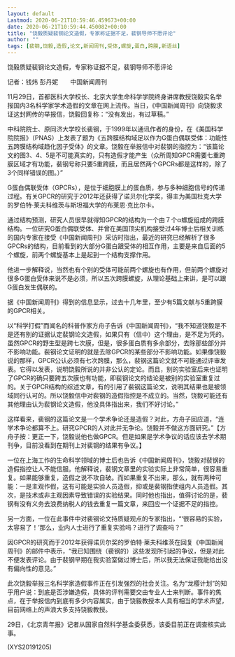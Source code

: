 ```yaml
---
layout: default
Lastmod: 2020-06-21T10:59:46.459673+00:00
date: 2020-06-21T10:59:44.450082+00:00
title: "饶毅质疑裴钢论文造假，专家称证据不足，裴钢导师不愿评论"
author: ""
tags: [裴钢,饶毅,造假,论文,新闻周刊,受体,螺旋,蛋白,跨膜,新语丝]
---
```


饶毅质疑裴钢论文造假，专家称证据不足，裴钢导师不愿评论

记者：钱炜 彭丹妮　　中国新闻周刊

11月29日，首都医科大学校长、北京大学生命科学学院终身讲席教授饶毅实名举报国内3名科学家学术造假的文章在网上流传。当日，《中国新闻周刊》向饶毅求证这封网传的举报信，饶毅回复称：“没有发出，有过草稿。”

中科院院士、原同济大学校长裴钢，于1999年以通讯作者的身份，在《美国科学院院报》（PNAS）上发表了题为《五跨膜结构域足以作为G蛋白偶联受体：功能性五跨膜结构域趋化因子受体》的文章。饶毅在举报信中对裴钢的指控为：“该篇论文的图3、4、5是不可能真实的，只有造假才能产生（众所周知GPCR需要七重跨膜区域才有功能，裴钢号称只要5重跨膜，而且居然两个GPCRs都是这样的，除了3个同样错误的图。）”

G蛋白偶联受体（GPCRs），是位于细胞膜上的蛋白质，参与多种细胞信号的传递过程。有关GPCR的研究于2012年还获得了诺贝尔化学奖，得主为美国杜克大学的罗伯特·莱夫科维茨与斯坦福大学的布莱恩·克比尔卡。

通过结构预测，研究人员很早就得知GPCR的结构为一个由７个α螺旋组成的跨膜结构。一位研究G蛋白偶联受体、并曾在美国顶尖机构接受过4年博士后相关训练的国内专家在接受《中国新闻周刊》采访时指出，最近的研究已经解析了很多GPCRs的结构，目前看到的大部分G蛋白跟受体的相互作用，主要是来自后面的5个螺旋，前两个螺旋基本上是起到一个结构支撑作用。

他进一步解释说，当然也有个别的受体可能前两个螺旋也有作用，但前两个螺旋对很多G蛋白受体来说不是必须，所以五次跨膜螺旋，从理论基础上来讲，是可以跟G蛋白发生偶联的。

据《中国新闻周刊》得到的信息显示，过去十几年里，至少有5篇文献与5重跨膜的GPCR相关。

以“科学打假”而闻名的科普作家方舟子告诉《中国新闻周刊》，“我不知道饶毅是不是还有别的证据认定裴钢论文造假，如果只有（信中）这个理由，是不足为凭的。虽然GPCR的野生型是跨七次膜，但是，很多蛋白质有多余部分，去除那些部分并不影响功能。裴钢论文证明的就是去除GPCR的某些部分不影响功能。如果像饶毅说的那样，GPCR公认必须有七次跨膜，那么，裴钢这篇论文就不可能通过评审发表。它得以发表，说明饶毅所说的并非公认的定论。而且，别的实验室后来也证明了GPCR的确只要跨五次膜也有功能，即裴钢论文的结论是被别的实验室重复过的。关于GPCR结构的综述文章，有的引用了裴钢这篇论文，说明其结果也是被领域同行认可的。所以饶毅信中对裴钢的造假指控是不成立的。当然，饶毅可能还有其他理由认为裴钢论文造假，他没具体指出来，我们不好讨论。”

这样看来，裴钢的这篇论文是一个学术争论还是造假？对此，方舟子回应道，“连学术争论都算不上。研究GPCR的人对此并无争论。饶毅并不做这方面研究。”【方舟子按：更正一下，饶毅说他也做GPCR。但是如果是学术争议的话应该去学术期刊争，目前没看到在期刊上对裴钢的结果有争议。】

一位在上海工作的生命科学领域的博士后也告诉《中国新闻周刊》，饶毅对裴钢的造假指控让人不能信服。他解释说，裴钢文章里的实验实际上非常简单，很容易重复。如果能够重复，造假之说不攻自破。而如果重复不出来，那么，就有两种可能：一是主观作假，这有可能是实验人员造假，抑或是裴钢指使组内人员造假。其次，是技术或非主观因素导致错误的实验结果。同时他也指出，值得讨论的是，裴钢有没有义务去浪费纳税人的钱去重复一篇文章，来回应一个证据不足的指控。

另一方面，一位在此事件中对裴钢论文持质疑观点的专家指出，“‘很容易的实验，太容易了！’那么，业内人士进行了重复实验吗？进行了调查吗？”

因GPCR的研究而于2012年获得诺贝尔奖的罗伯特·莱夫科维茨在回复《中国新闻周刊》的邮件中表示，“我已知围绕（裴钢的）这些发现所引起的争议，但是对此不便发表评论。由于裴钢早期在我实验室做过博士后，所以我无法保证我能给出没有偏向性的意见。”

此次饶毅举报三名科学家造假事件正在引发强烈的社会关注。名为“龙樱计划”的知乎用户说：到底是否涉嫌造假，具体的评判需要交由专业人士来判断。事件的焦点，在于举报信内到底有多少内容属实，由于饶毅教授本人具有相当的学术声望，目前网络上的声浪大多支持饶毅教授。

29日，《北京青年报》记者从国家自然科学基金委获悉，该委目前正在调查核实此事。

(XYS20191205)

